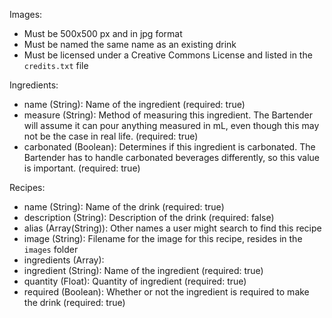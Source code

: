 Images:
 - Must be 500x500 px and in jpg format
 - Must be named the same name as an existing drink
 - Must be licensed under a Creative Commons License and listed in the `credits.txt` file

Ingredients:
 - name (String): Name of the ingredient (required: true)
 - measure (String): Method of measuring this ingredient. The Bartender will assume it can pour anything measured in mL, even though this may not be the case in real life. (required: true)
 - carbonated (Boolean): Determines if this ingredient is carbonated. The Bartender has to handle carbonated beverages differently, so this value is important. (required: true)

Recipes:
 - name (String): Name of the drink (required: true)
 - description (String): Description of the drink (required: false)
 - alias (Array(String)): Other names a user might search to find this recipe
 - image (String): Filename for the image for this recipe, resides in the `images` folder
 - ingredients (Array):
  - ingredient (String): Name of the ingredient (required: true)
  - quantity (Float): Quantity of ingredient (required: true)
  - required (Boolean): Whether or not the ingredient is required to make the drink (required: true)
